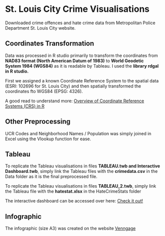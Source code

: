 # **St. Louis City Crime Visualisations**

Downloaded crime offences and hate crime data from Metropolitan Police Department St. Louis City website.

## **Coordinates Transformation**
Data was processed in R studio primarily to transform the coordinates from **NAD83 format (North American Datum of 1983)** to **World Geodetic System 1984 (WGS84)** as it is readable by Tableau. I used the **library rdgal in R studio.** 

First we assigned a known Coordinate Reference System to the spatial data (ESRI: 102696 for St. Louis City) and then spatially transformed the coordinates fto WGS84 (EPSG: 4326).

A good read to understand more: [Overview of Coordinate Reference Systems (CRS) in R](https://www.nceas.ucsb.edu/~frazier/RSpatialGuides/OverviewCoordinateReferenceSystems.pdf)

## **Other Preprocessing**
UCR Codes and Neighborhood Names / Population was simply joined in Excel using the Vlookup function for ease.

## **Tableau**
To replicate the Tableau visualisations in files **TABLEAU.twb and Interactive Dashboard.twb**, simply link the Tableau files with the **crimedata.csv** in the Data folder as it is the final preprocessed file.

To replicate the Tableau visualisations in files **TABLEAU_2.twb**, simply link the Tableau file with the **hatestat.xlsx** in the HateCrimeStats folder

The interactive dashboard can be accessed over here: [Check it out!](http://public.tableau.com/profile/raghav.mehta#!/vizhome/StLouisCrimeData/Dashboard1)

## **Infographic**
The infographic (size A3) was created on the website [Venngage](http://venngage.com/)
